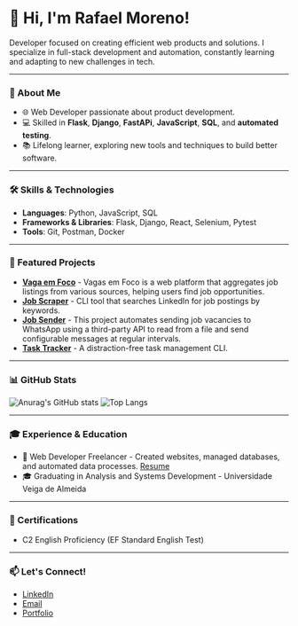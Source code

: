 # 👋 Hi, I'm Rafael Moreno!

Developer focused on creating efficient web products and solutions. I specialize in full-stack development and automation, constantly learning and adapting to new challenges in tech.

---

### 💼 About Me
- 🌐 Web Developer passionate about product development.
- 💻 Skilled in **Flask**, **Django**, **FastAPi**, **JavaScript**, **SQL**, and **automated testing**.
- 📚 Lifelong learner, exploring new tools and techniques to build better software.

---

### 🛠️ Skills & Technologies
- **Languages**: Python, JavaScript, SQL
- **Frameworks & Libraries**: Flask, Django, React, Selenium, Pytest
- **Tools**: Git, Postman, Docker

---

### 🌟 Featured Projects
- **[Vaga em Foco](https://github.com/Mean-Says/Grupo-de-vagas)** - Vagas em Foco is a web platform that aggregates job listings from various sources, helping users find job opportunities.
- **[Job Scraper](https://github.com/Mean-Says/LinkedIn-Job-Scraper-CLI)** - CLI tool that searches LinkedIn for job postings by keywords.
- **[Job Sender](https://github.com/Mean-Says/Grupo-de-vagas)** - This project automates sending job vacancies to WhatsApp using a third-party API to read from a file and send configurable messages at regular intervals. 
- **[Task Tracker](https://github.com/Mean-Says/Task_Tracker)** - A distraction-free task management CLI.
---

### 📊 GitHub Stats
![Anurag's GitHub stats](https://github-readme-stats.vercel.app/api?username=Mean-Says&show_icons=true&theme=radical)
![Top Langs](https://github-readme-stats.vercel.app/api/top-langs/?username=Mean-Says&layout=compact&theme=radical)


---

### 🎓 Experience & Education
- 💼 Web Developer Freelancer - Created websites, managed databases, and automated data processes. [Resume](https://www.rafaelmoreno.tech/arquivo/Rafael%20Moreno%20-%20CV%20copy.pdf)
- 🎓 Graduating in Analysis and Systems Development - Universidade Veiga de Almeida

---

### 📜 Certifications
- C2 English Proficiency (EF Standard English Test)

---

### 📫 Let's Connect!
- [LinkedIn](https://linkedin.com/in/moreno-rafael)
- [Email](mailto:oliveirafaelmoreno@gmail.com)
- [Portfolio](https://rafaelmoreno.tech)
